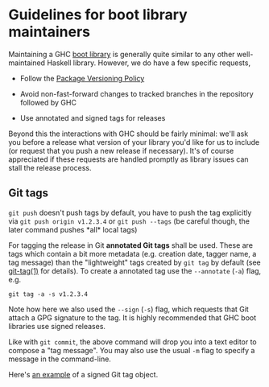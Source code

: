 # Guidelines for boot library maintainers


Maintaining a GHC [boot library](commentary/libraries) is generally quite similar to any other well-maintained Haskell library. However, we do have a few specific requests,

- Follow the [ Package Versioning Policy](https://wiki.haskell.org/Package_versioning_policy)

- Avoid non-fast-forward changes to tracked branches in the repository followed by GHC

- Use annotated and signed tags for releases


Beyond this the interactions with GHC should be fairly minimal: we'll ask you before a release what version of your library you'd like for us to include (or request that you push a new release if necessary). It's of course appreciated if these requests are handled promptly as library issues can stall the release process.

## Git tags

`git push` doesn't push tags by default, you have to push the tag explicitly via `git push origin v1.2.3.4` or `git push --tags` (be careful though, the later command pushes \*all\* local tags)


For tagging the release in Git **annotated Git tags** shall be used. These are tags which contain a bit more metadata (e.g. creation date, tagger name, a tag message) than the "lightweight" tags created by `git tag` by default (see [ git-tag(1)](https://git-scm.com/docs/git-tag) for details). To create a annotated tag use the `--annotate` (`-a`) flag, e.g.

```wiki
git tag -a -s v1.2.3.4
```


Note how here we also used the `--sign` (`-s`) flag, which requests that Git attach a GPG signature to the tag. It is highly recommended that GHC boot libraries use signed releases.


Like with `git commit`, the above command will drop you into a text editor to compose a "tag message". You may also use the usual `-m` flag to specify a message in the command-line.


Here's [ an example](https://git.haskell.org/packages/deepseq.git/tag/c32a156c8dafaea05e91563afe2f72ad3590f57b) of a signed Git tag object.
